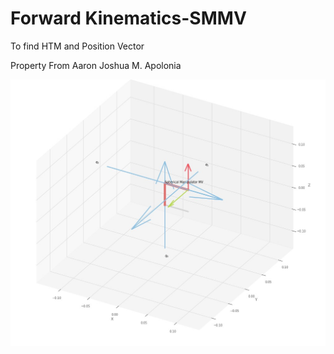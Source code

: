 # Forward Kinematics-SMMV
 To find HTM and Position Vector

 Property From Aaron Joshua M. Apolonia
 
 <img src=" FK_SMMV.jpg">
